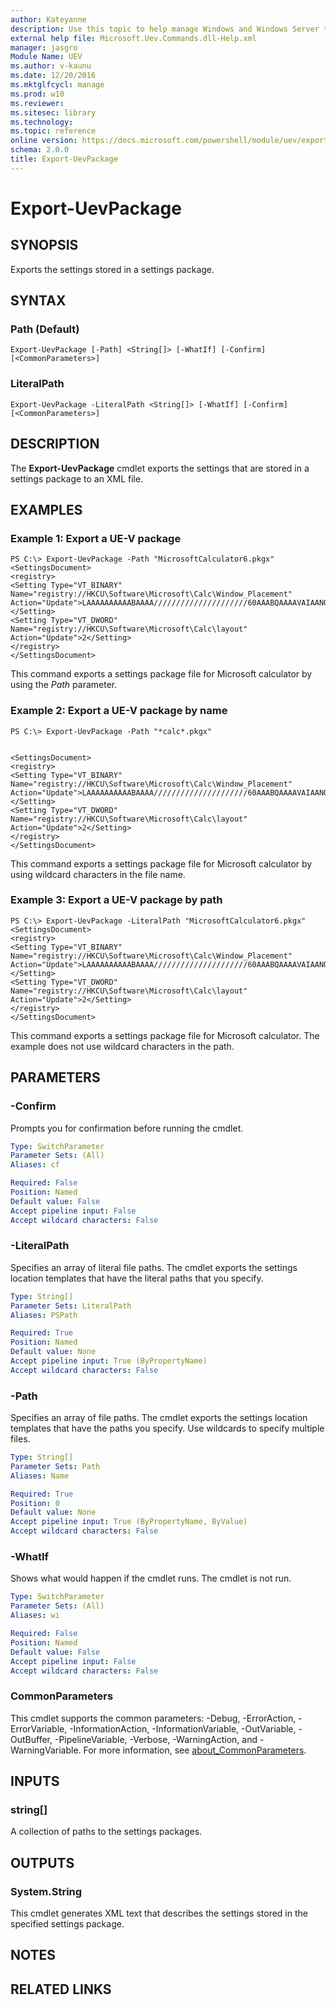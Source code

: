 ```yaml
---
author: Kateyanne
description: Use this topic to help manage Windows and Windows Server technologies with Windows PowerShell.
external help file: Microsoft.Uev.Commands.dll-Help.xml
manager: jasgro
Module Name: UEV
ms.author: v-kaunu
ms.date: 12/20/2016
ms.mktglfcycl: manage
ms.prod: w10
ms.reviewer: 
ms.sitesec: library
ms.technology: 
ms.topic: reference
online version: https://docs.microsoft.com/powershell/module/uev/export-uevpackage?view=windowsserver2019-ps&wt.mc_id=ps-gethelp
schema: 2.0.0
title: Export-UevPackage
---
```


# Export-UevPackage

## SYNOPSIS
Exports the settings stored in a settings package.

## SYNTAX

### Path (Default)
```
Export-UevPackage [-Path] <String[]> [-WhatIf] [-Confirm] [<CommonParameters>]
```

### LiteralPath
```
Export-UevPackage -LiteralPath <String[]> [-WhatIf] [-Confirm] [<CommonParameters>]
```

## DESCRIPTION
The **Export-UevPackage** cmdlet exports the settings that are stored in a settings package to an XML file.

## EXAMPLES

### Example 1: Export a UE-V package
```
PS C:\> Export-UevPackage -Path "MicrosoftCalculator6.pkgx"
<SettingsDocument>
<registry>
<Setting Type="VT_BINARY" Name="registry://HKCU\Software\Microsoft\Calc\Window_Placement" Action="Update">LAAAAAAAAAABAAAA/////////////////////60AAABQAAAAVAIAANQBAAA=</Setting>
<Setting Type="VT_DWORD" Name="registry://HKCU\Software\Microsoft\Calc\layout" Action="Update">2</Setting>
</registry>
</SettingsDocument>
```

This command exports a settings package file for Microsoft calculator by using the *Path* parameter.

### Example 2: Export a UE-V package by name
```
PS C:\> Export-UevPackage -Path "*calc*.pkgx"


<SettingsDocument>
<registry>
<Setting Type="VT_BINARY" Name="registry://HKCU\Software\Microsoft\Calc\Window_Placement" Action="Update">LAAAAAAAAAABAAAA/////////////////////60AAABQAAAAVAIAANQBAAA=</Setting>
<Setting Type="VT_DWORD" Name="registry://HKCU\Software\Microsoft\Calc\layout" Action="Update">2</Setting>
</registry>
</SettingsDocument>
```

This command exports a settings package file for Microsoft calculator by using wildcard characters in the file name.

### Example 3: Export a UE-V package by path
```
PS C:\> Export-UevPackage -LiteralPath "MicrosoftCalculator6.pkgx"
<SettingsDocument>
<registry>
<Setting Type="VT_BINARY" Name="registry://HKCU\Software\Microsoft\Calc\Window_Placement" Action="Update">LAAAAAAAAAABAAAA/////////////////////60AAABQAAAAVAIAANQBAAA=</Setting>
<Setting Type="VT_DWORD" Name="registry://HKCU\Software\Microsoft\Calc\layout" Action="Update">2</Setting>
</registry>
</SettingsDocument>
```

This command exports a settings package file for Microsoft calculator.
The example does not use wildcard characters in the path.

## PARAMETERS

### -Confirm
Prompts you for confirmation before running the cmdlet.

```yaml
Type: SwitchParameter
Parameter Sets: (All)
Aliases: cf

Required: False
Position: Named
Default value: False
Accept pipeline input: False
Accept wildcard characters: False
```

### -LiteralPath
Specifies an array of literal file paths.
The cmdlet exports the settings location templates that have the literal paths that you specify.

```yaml
Type: String[]
Parameter Sets: LiteralPath
Aliases: PSPath

Required: True
Position: Named
Default value: None
Accept pipeline input: True (ByPropertyName)
Accept wildcard characters: False
```

### -Path
Specifies an array of file paths.
The cmdlet exports the settings location templates that have the paths you specify.
Use wildcards to specify multiple files.

```yaml
Type: String[]
Parameter Sets: Path
Aliases: Name

Required: True
Position: 0
Default value: None
Accept pipeline input: True (ByPropertyName, ByValue)
Accept wildcard characters: False
```

### -WhatIf
Shows what would happen if the cmdlet runs.
The cmdlet is not run.

```yaml
Type: SwitchParameter
Parameter Sets: (All)
Aliases: wi

Required: False
Position: Named
Default value: False
Accept pipeline input: False
Accept wildcard characters: False
```

### CommonParameters
This cmdlet supports the common parameters: -Debug, -ErrorAction, -ErrorVariable, -InformationAction, -InformationVariable, -OutVariable, -OutBuffer, -PipelineVariable, -Verbose, -WarningAction, and -WarningVariable. For more information, see [about_CommonParameters](https://go.microsoft.com/fwlink/?LinkID=113216).

## INPUTS

### string[]
A collection of paths to the settings packages.

## OUTPUTS

### System.String
This cmdlet generates XML text that describes the settings stored in the specified settings package.

## NOTES

## RELATED LINKS

